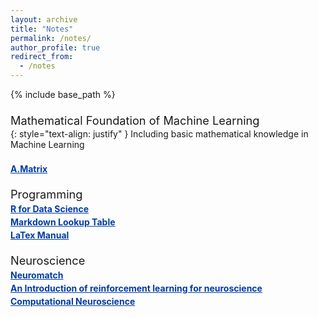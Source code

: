 ```yaml
---
layout: archive
title: "Notes"
permalink: /notes/
author_profile: true
redirect_from:
  - /notes
---
```


{% include base_path %}

<head>
<style>
a.blog:link {
  color: #003CA4;
  background-color: transparent;
  text-decoration: underline;
  font-weight:bold;
}
a.blog:visited {
  color: #003CA4;
  background-color: transparent;
  text-decoration: underline;
  font-weight:bold;
}

</style>
</head>

<p style="padding-bottom:-12px; margin-bottom:-12px; padding-top:8px; margin-top:8px">
<a style="font-size:1.3em" class="blog">
Mathematical Foundation of Machine Learning
</a>
</p>

{: style="text-align: justify" }
Including basic mathematical knowledge in Machine Learning

<p style="padding-bottom:-12px; margin-bottom:-12px; padding-top:8px; margin-top:8px">
<a style="font-size:1.0em" class="blog" href="http://JiaLinLi0822.github.io/files/notes/A_Matrix.html">
A.Matrix
</a>
</p>

<br>

<p style="padding-bottom:-12px; margin-bottom:-12px; padding-top:8px; margin-top:8px">
<a style="font-size:1.3em" class="blog">
Programming
</a>
</p>
<p style="padding-bottom:-12px; margin-bottom:-12px; padding-top:8px; margin-top:8px">
<a style="font-size:1.0em" class="blog" href="https://r4ds.hadley.nz">
R for Data Science
</a>
</p>
<p style="padding-bottom:-12px; margin-bottom:-12px; padding-top:8px; margin-top:8px">
<a style="font-size:1.0em" class="blog" href="http://JiaLinLi0822.github.io/files/notes/Markdown_Lookup_Table.html">
Markdown Lookup Table
</a>
</p>
<p style="padding-bottom:-12px; margin-bottom:-12px; padding-top:8px; margin-top:8px">
<a style="font-size:1.0em" class="blog" href="https://www.cnblogs.com/1024th/p/11623258.html">
LaTex Manual
</a>
</p>

<br>

<p style="padding-bottom:-12px; margin-bottom:-12px; padding-top:8px; margin-top:8px">
<a style="font-size:1.3em" class="blog">
Neuroscience
</a>
</p>
<p style="padding-bottom:-12px; margin-bottom:-12px; padding-top:8px; margin-top:8px">
<a style="font-size:1.0em" class="blog" href="https://deeplearning.neuromatch.io/tutorials/intro.html#">
Neuromatch
</a>
</p>
<p style="padding-bottom:-12px; margin-bottom:-12px; padding-top:8px; margin-top:8px">
<a style="font-size:1.0em" class="blog" href="https://arxiv.org/html/2311.07315v3">
An Introduction of reinforcement learning for neuroscience
</a>
</p>
<p style="padding-bottom:-12px; margin-bottom:-12px; padding-top:8px; margin-top:8px">
<a style="font-size:1.0em" class="blog" href="https://mrgreene09.github.io/computational-neuroscience-textbook/">
Computational Neuroscience
</a>
</p>








<!-- <p style="padding-bottom:-12px; margin-bottom:-12px; padding-top:8px; margin-top:8px">
<a style="font-size:1.3em" class="blog" href="http://KrisJensen.github.io/files/blog_stability.pdf">
An algorithmic hypothesis of differential neural stability in the brain
</a>
</p>

{: style="text-align: justify" }
There is a long-running debate in the neuroscience community about whether task-specific neural representations are stable after task learning or whether they drift in some null-space that does not affect task performance, and there is a large body of experimental support for both hypotheses in different brain regions and contexts.
In this short note, we consider how differences in neural stability between brain regions may reflect different algorithmic approaches to addressing the challenge of continual learning, drawing inspiration from both the machine learning literature on continual learning and the neuroscience literature on neural stability and memory consolidation. -->

<!-- <p style="padding-bottom:-12px; margin-bottom:-12px; padding-top:8px; margin-top:8px">
<a style="font-size:1.3em" class="blog" href="http://KrisJensen.github.io/files/blog_stability.pdf">
GPLVMs for neuroscience
</a>
</p>

{: style="text-align: justify" }
Many neuroscience LVMs can be considered GPLVMs. We provide an overview here. -->
